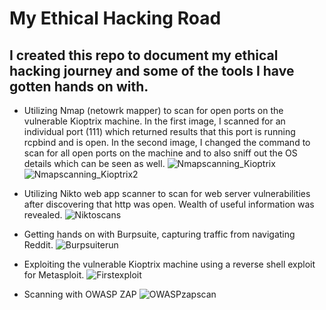 <h1>My Ethical Hacking Road</h1>

<h2>I created this repo to document my ethical hacking journey and some of the tools I have gotten hands on with.</h2>

- Utilizing Nmap (netowrk mapper) to scan for open ports on the vulnerable Kioptrix machine. In the first image, I scanned for an individual port (111) which returned results that this port is running rcpbind and is open. In the second image, I changed the command to scan for all open ports on the machine and to also sniff out the OS details which can be seen as well.
![Nmapscanning_Kioptrix](https://github.com/chryber/Eth-Hacking/assets/121698544/54a08565-97a7-4aae-9480-add9e0111891)
![Nmapscanning_Kioptrix2](https://github.com/chryber/Eth-Hacking/assets/121698544/6aef606e-c4dd-4692-8a3e-e7c6b5471367)

- Utilizing Nikto web app scanner to scan for web server vulnerabilities after discovering that http was open. Wealth of useful information was revealed.
![Niktoscans](https://github.com/chryber/Eth-Hacking/assets/121698544/f25d5f0f-bb31-4826-9e38-f619a9a06c7c)

- Getting hands on with Burpsuite, capturing traffic from navigating Reddit.
![Burpsuiterun](https://github.com/chryber/Eth-Hacking/assets/121698544/5e8c7be4-8f24-48b2-a6c8-f313560d890e)

- Exploiting the vulnerable Kioptrix machine using a reverse shell exploit for Metasploit.
![Firstexploit](https://github.com/chryber/Eth-Hacking/assets/121698544/76de025a-7f98-4a76-aa05-0c334bf7611e)

- Scanning with OWASP ZAP
![OWASPzapscan](https://github.com/chryber/Eth-Hacking/assets/121698544/9c7d91f5-63e7-4e14-9c9c-1f1ee1d84b2e)
